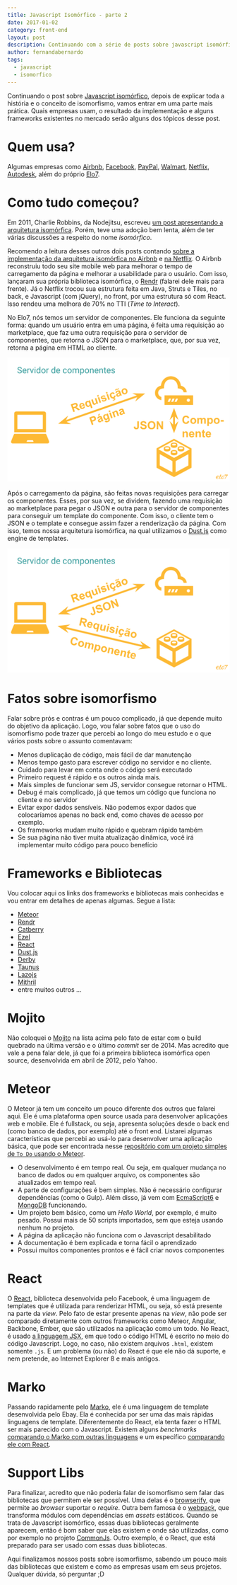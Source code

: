 ```yaml
---
title: Javascript Isomórfico - parte 2
date: 2017-01-02
category: front-end
layout: post
description: Continuando com a série de posts sobre javascript isomórfico, agora falando um pouco mais sobre frameworks e onde usá-los.
author: fernandabernardo
tags:
  - javascript
  - isomorfico
---
```


Continuando o post sobre [Javascript isomórfico](./isomorfismo), depois de explicar toda a história e o conceito de isomorfismo, vamos entrar em uma parte mais prática. Quais empresas usam, o resultado da implementação e alguns frameworks existentes no mercado serão alguns dos tópicos desse post.

# Quem usa?
Algumas empresas como [Airbnb](https://www.airbnb.com.br/), [Facebook](https://www.facebook.com/), [PayPal](https://www.paypal.com/br/), [Walmart](https://www.walmart.com.br/), [Netflix](https://www.netflix.com/br/), [Autodesk](http://www.autodesk.com.br/), além do próprio [Elo7](http://www.elo7.com.br/).

# Como tudo começou?
Em 2011, Charlie Robbins, da Nodejitsu, escreveu [um post apresentando a arquitetura isomórfica](https://blog.nodejitsu.com/scaling-isomorphic-javascript-code/). Porém, teve uma adoção bem lenta, além de ter várias discussões a respeito do nome *isomórfico*.

Recomendo a leitura desses outros dois posts contando [sobre a implementação da arquitetura isomórfica no Airbnb](http://nerds.airbnb.com/isomorphic-javascript-future-web-apps/) e [na Netflix](http://techblog.netflix.com/2015/08/making-netflixcom-faster.html). O Airbnb reconstruiu todo seu site mobile web para melhorar o tempo de carregamento da página e melhorar a usabilidade para o usuário. Com isso, lançaram sua própria biblioteca isomórfica, o [Rendr](http://rendrjs.github.io/) (falarei dele mais para frente). Já o Netflix trocou sua estrutura feita em Java, Struts e Tiles, no back, e Javascript (com jQuery), no front, por uma estrutura só com React. Isso rendeu uma melhora de 70% no TTI (*Time to Interact*).

No Elo7, nós temos um servidor de componentes. Ele funciona da seguinte forma: quando um usuário entra em uma página, é feita uma requisição ao marketplace, que faz uma outra requisição para o servidor de componentes, que retorna o JSON para o marketplace, que, por sua vez, retorna a página em HTML ao cliente.

![Fluxo da primeira requisição](/images/isomorfismo-parte-2-1.png)

Após o carregamento da página, são feitas novas requisições para carregar os componentes. Esses, por sua vez, se dividem, fazendo uma requisição ao marketplace para pegar o JSON e outra para o servidor de componentes para conseguir um template do componente. Com isso, o cliente tem o JSON e o template e consegue assim fazer a renderização da página. Com isso, temos nossa arquitetura isomórfica, na qual utilizamos o [Dust.js](http://www.dustjs.com/) como engine de templates.

![Fluxo após o carregamento da página](/images/isomorfismo-parte-2-2.png)


# Fatos sobre isomorfismo
Falar sobre prós e contras é um pouco complicado, já que depende muito do objetivo da aplicação. Logo, vou falar sobre fatos que o uso do isomorfismo pode trazer que percebi ao longo do meu estudo e o que vários posts sobre o assunto comentavam:
* Menos duplicação de código, mais fácil de dar manutenção
* Menos tempo gasto para escrever código no servidor e no cliente.
* Cuidado para levar em conta onde o código será executado
* Primeiro request é rápido e os outros ainda mais.
* Mais simples de funcionar sem JS, servidor consegue retornar o HTML.
* Debug é mais complicado, já que temos um código que funciona no cliente e no servidor
* Evitar expor dados sensíveis. Não podemos expor dados que colocaríamos apenas no back end, como chaves de acesso por exemplo.
* Os frameworks mudam muito rápido e quebram rápido também
* Se sua página não tiver muita atualização dinâmica, você irá implementar muito código para pouco benefício

# Frameworks e Bibliotecas
Vou colocar aqui os links dos frameworks e bibliotecas mais conhecidas e vou entrar em detalhes de apenas algumas. Segue a lista:
* [Meteor](https://www.meteor.com/)
* [Rendr](http://rendrjs.github.io/)
* [Catberry](http://catberry.org/)
* [Ezel](http://ezeljs.com/)
* [React](https://facebook.github.io/react/)
* [Dust.js](http://www.dustjs.com/)
* [Derby](http://derbyjs.com/)
* [Taunus](https://github.com/taunus/taunus)
* [Lazojs](https://github.com/lazojs/lazo)
* [Mithril](http://mithril.js.org/)
* entre muitos outros ...

# Mojito
Não coloquei o [Mojito](https://github.com/yahoo/mojito) na lista acima pelo fato de estar com o build quebrado na última versão e o último *commit* ser de 2014. Mas acredito que vale a pena falar dele, já que foi a primeira biblioteca isomórfica open source, desenvolvida em abril de 2012, pelo Yahoo.

# Meteor
O Meteor já tem um conceito um pouco diferente dos outros que falarei aqui. Ele é uma plataforma open source usada para desenvolver aplicações web e mobile. Ele é fullstack, ou seja, apresenta soluções desde o back end (como banco de dados, por exemplo) até o front end. Listarei algumas características que percebi ao usá-lo para desenvolver uma aplicação básica, que pode ser encontrada nesse [repositório com um projeto simples de `To Do` usando o Meteor](https://github.com/FernandaBernardo/meteor-simple-todos).
* O desenvolvimento é em tempo real. Ou seja, em qualquer mudança no banco de dados ou em qualquer arquivo, os componentes são atualizados em tempo real.
* A parte de configurações é bem simples. Não é necessário configurar dependências (como o Gulp). Além disso, já vem com [EcmaScript6](http://es6-features.org/) e [MongoDB](https://www.mongodb.com/) funcionando.
* Um projeto bem básico, como um *Hello World*, por exemplo, é muito pesado. Possui mais de 50 scripts importados, sem que esteja usando nenhum no projeto.
* A página da aplicação não funciona com o Javascript desabilitado
* A documentação é bem explicada e torna fácil o aprendizado
* Possui muitos componentes prontos e é fácil criar novos componentes

# React
O [React](https://facebook.github.io/react/), biblioteca desenvolvida pelo Facebook, é uma linguagem de templates que é utilizada para renderizar HTML, ou seja, só está presente na parte da *view*. Pelo fato de estar presente apenas na *view*, não pode ser comparado diretamente com outros frameworks como Meteor, Angular, Backbone, Ember, que são utilizados na aplicação como um todo.
No React, é usado [a linguagem JSX](https://jsx.github.io/), em que todo o código HTML é escrito no meio do código Javascript. Logo, no caso, não existem arquivos `.html`, existem somente `.js`. E um problema (ou não) do React é que ele não dá suporte, e nem pretende, ao Internet Explorer 8 e mais antigos.

# Marko
Passando rapidamente pelo [Marko](https://github.com/marko-js/marko), ele é uma linguagem de template desenvolvida pelo Ebay. Ela é conhecida por ser uma das mais rápidas linguagens de template. Diferentemente do React, ela tenta fazer o HTML ser mais parecido com o Javascript. Existem alguns *benchmarks* [comparando o Marko com outras linguagens](https://github.com/marko-js/templating-benchmarks) e um específico [comparando ele com React](https://github.com/patrick-steele-idem/marko-vs-react).

# Support Libs
Para finalizar, acredito que não poderia falar de isomorfismo sem falar das bibliotecas que permitem ele ser possível. Uma delas é o [browserify](http://browserify.org/), que permite ao *browser* suportar o *require*. Outra bem famosa é o [webpack](https://webpack.github.io/), que transforma módulos com dependências em *assets* estáticos. Quando se trata de Javascript isomórfico, essas duas bibliotecas geralmente aparecem, então é bom saber que elas existem e onde são utilizadas, como por exemplo no projeto [CommonJs](http://www.commonjs.org/). Outro exemplo, é o React, que está preparado para ser usado com essas duas bibliotecas.

Aqui finalizamos nossos posts sobre isomorfismo, sabendo um pouco mais das bibliotecas que existem e como as empresas usam em seus projetos. Qualquer dúvida, só perguntar ;D
